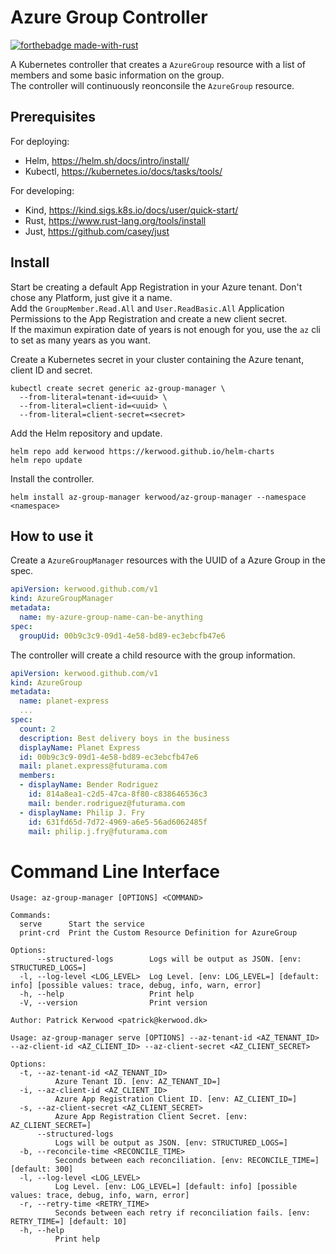 # Azure Group Controller

[![forthebadge made-with-rust](http://ForTheBadge.com/images/badges/made-with-rust.svg)](https://www.rust-lang.org/)

A Kubernetes controller that creates a `AzureGroup` resource with a list of members and some basic information on the group.  
The controller will continuously reonconsile the `AzureGroup` resource.

## Prerequisites

For deploying:

- Helm, <https://helm.sh/docs/intro/install/>
- Kubectl, <https://kubernetes.io/docs/tasks/tools/>

For developing:

- Kind, <https://kind.sigs.k8s.io/docs/user/quick-start/>
- Rust, <https://www.rust-lang.org/tools/install>
- Just, <https://github.com/casey/just>

## Install

Start be creating a default App Registration in your Azure tenant. Don't chose any Platform, just give it a name.  
Add the `GroupMember.Read.All` and `User.ReadBasic.All` Application Permissions to the App Registration and create a new client secret.  
If the maximun expiration date of years is not enough for you, use the `az` cli to set as many years as you want.

Create a Kubernetes secret in your cluster containing the Azure tenant, client ID and secret.

```
kubectl create secret generic az-group-manager \
  --from-literal=tenant-id=<uuid> \
  --from-literal=client-id=<uuid> \
  --from-literal=client-secret=<secret>
```

Add the Helm repository and update.

```
helm repo add kerwood https://kerwood.github.io/helm-charts
helm repo update
```

Install the controller.

```
helm install az-group-manager kerwood/az-group-manager --namespace <namespace>
```

## How to use it

Create a `AzureGroupManager` resources with the UUID of a Azure Group in the spec.

```yaml
apiVersion: kerwood.github.com/v1
kind: AzureGroupManager
metadata:
  name: my-azure-group-name-can-be-anything
spec:
  groupUid: 00b9c3c9-09d1-4e58-bd89-ec3ebcfb47e6
```

The controller will create a child resource with the group information.

```yaml
apiVersion: kerwood.github.com/v1
kind: AzureGroup
metadata:
  name: planet-express
  ...
spec:
  count: 2
  description: Best delivery boys in the business
  displayName: Planet Express
  id: 00b9c3c9-09d1-4e58-bd89-ec3ebcfb47e6
  mail: planet.express@futurama.com
  members:
  - displayName: Bender Rodriguez
    id: 814a8ea1-c2d5-47ca-8f80-c838646536c3
    mail: bender.rodriguez@futurama.com
  - displayName: Philip J. Fry
    id: 631fd65d-7d72-4969-a6e5-56ad6062485f
    mail: philip.j.fry@futurama.com
```

# Command Line Interface

```
Usage: az-group-manager [OPTIONS] <COMMAND>

Commands:
  serve      Start the service
  print-crd  Print the Custom Resource Definition for AzureGroup

Options:
      --structured-logs        Logs will be output as JSON. [env: STRUCTURED_LOGS=]
  -l, --log-level <LOG_LEVEL>  Log Level. [env: LOG_LEVEL=] [default: info] [possible values: trace, debug, info, warn, error]
  -h, --help                   Print help
  -V, --version                Print version

Author: Patrick Kerwood <patrick@kerwood.dk>
```

```
Usage: az-group-manager serve [OPTIONS] --az-tenant-id <AZ_TENANT_ID> --az-client-id <AZ_CLIENT_ID> --az-client-secret <AZ_CLIENT_SECRET>

Options:
  -t, --az-tenant-id <AZ_TENANT_ID>
          Azure Tenant ID. [env: AZ_TENANT_ID=]
  -i, --az-client-id <AZ_CLIENT_ID>
          Azure App Registration Client ID. [env: AZ_CLIENT_ID=]
  -s, --az-client-secret <AZ_CLIENT_SECRET>
          Azure App Registration Client Secret. [env: AZ_CLIENT_SECRET=]
      --structured-logs
          Logs will be output as JSON. [env: STRUCTURED_LOGS=]
  -b, --reconcile-time <RECONCILE_TIME>
          Seconds between each reconciliation. [env: RECONCILE_TIME=] [default: 300]
  -l, --log-level <LOG_LEVEL>
          Log Level. [env: LOG_LEVEL=] [default: info] [possible values: trace, debug, info, warn, error]
  -r, --retry-time <RETRY_TIME>
          Seconds between each retry if reconciliation fails. [env: RETRY_TIME=] [default: 10]
  -h, --help
          Print help
```
